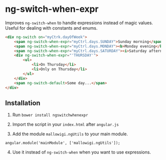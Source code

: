 # ng-switch-when-expr

Improves `ng-switch-when` to handle expressions instead of magic values. Useful for dealing with constants and enums.

```html
<div ng-switch on="myCtrk.dayOfWeek">
    <span ng-switch-when-expr="myCtrl.days.SUNDAY">Sunday morning</span>
    <span ng-switch-when-expr="myCtrl.days.MONDAY"><b>Monday evening</b></span>
    <span ng-switch-when-expr="myCtrl.days.SATURDAY"><i>Saturday afternoon</i></span>
    <div ng-switch-when-expr="'THURSDAY'">
        <ul>
            <li>On Thursday</li>
            <li>Only on Thursday</li>
        </ul>
    </div>
    <span ng-switch-default>Some day...</span>
</div>
```

## Installation

1. Run `bower install ngswitchwhenexpr`

2. Import the script in your `index.html` after `angular.js`

3. Add the module `mallowigi.ngUtils` to your main module.

`angular.module('mainModule', ['mallowigi.ngUtils']);`

4. Use it instead of `ng-switch-when` when you want to use expressions.
